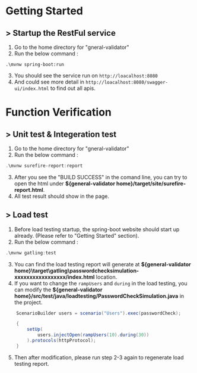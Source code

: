 # Getting Started

## > Startup the RestFul service
1. Go to the home directory for "gneral-validator"
2. Run the below command : 
```pwershell
.\mvnw spring-boot:run
```
3. You should see the service run on `http://loacalhost:8080`
4. And could see more detail in `http://loacalhost:8080/swagger-ui/index.html` to find out all apis.

# Function Verification
## > Unit test & Integeration test
1. Go to the home directory for "gneral-validator"
2. Run the below command :
```powershell
.\mvnw surefire-report:report
```
3. After you see the "BUILD SUCCESS" in the comand line, you can try to open the html under 
<b>${general-validator home}/target/site/surefire-report.html</b>.
4. All test result should show in the page.

## > Load test
1. Before load testing startup, the spring-boot website should start up already. (Please refer to "Getting Started" section).
2. Run the below command :
```powershell
.\mvnw gatling:test
```
3. You can find the load testing report will generate at <b>${general-validator home}\target\gatling\passwordchecksimulation-xxxxxxxxxxxxxxxxx/index.html</b> location.
4. If you want to change the `rampUsers` and `during` in the load testing, you can modify the <b>${general-validator home}/src/test/java/loadtesting/PasswordCheckSimulation.java</b> in the project. 

``` java
    ScenarioBuilder users = scenario("Users").exec(passwordCheck);

    {
        setUp(
            users.injectOpen(rampUsers(10).during(30))
        ).protocols(httpProtocol);
    }
```
5. Then after modification, please run step 2-3 again to regenerate load testing report.